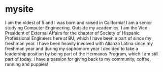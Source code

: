 # mysite

I am the oldest of 5 and I was born and raised in California! I am a senior studying Computer Engineering. Outside my academics, I am the Vice President of External Affairs for the chapter of Society of Hispanic Professional Engineers here at BU, which I have been a part of since my freshman year. I have been heavily involved with Alianza Latina since my freshman year and during my sophomore year I decided to take a leadership position by being part of the Hermanos Program, which I am still part of today. I have a passion for giving back to my community, coffee, running and puppies!
